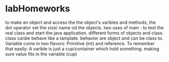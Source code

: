 # labHomeworks
to make an object and access the the object's varibles and methods, the dot operator set the size/ name od the objects.
two uses of main : to test the real class and start the java application.
different forms of objects and class. class canbe behave like a tamplate. behavior are object and can be class to. 
Variable come in two flavors: Primitive (int) and reference. 
To remember that easily: A varible is just a cup/container which hold something. 
making sure value fits in the variable (cup)
